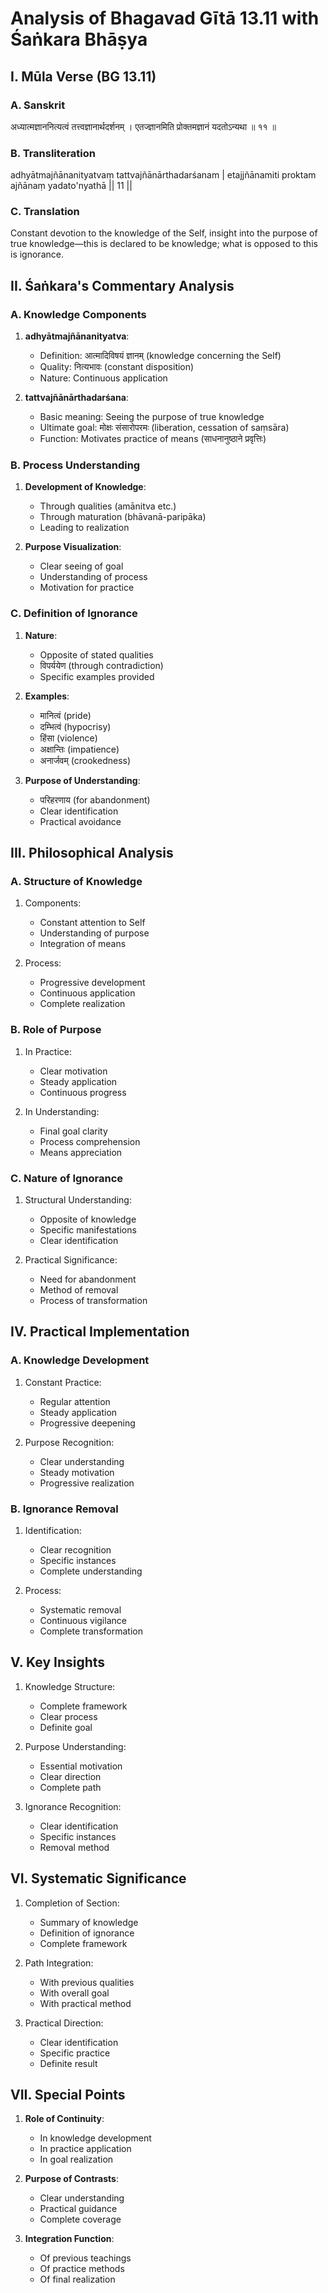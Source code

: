 # Analysis of Bhagavad Gītā 13.11 with Śaṅkara Bhāṣya

## I. Mūla Verse (BG 13.11)

### A. Sanskrit
अध्यात्मज्ञाननित्यत्वं तत्त्वज्ञानार्थदर्शनम् ।
एतज्ज्ञानमिति प्रोक्तमज्ञानं यदतोऽन्यथा ॥ ११ ॥

### B. Transliteration
adhyātmajñānanityatvaṃ tattvajñānārthadarśanam |
etajjñānamiti proktam ajñānaṃ yadato'nyathā || 11 ||

### C. Translation
Constant devotion to the knowledge of the Self, insight into the purpose of true knowledge—this is declared to be knowledge; what is opposed to this is ignorance.

## II. Śaṅkara's Commentary Analysis

### A. Knowledge Components

1. **adhyātmajñānanityatva**:
   - Definition: आत्मादिविषयं ज्ञानम् (knowledge concerning the Self)
   - Quality: नित्यभावः (constant disposition)
   - Nature: Continuous application

2. **tattvajñānārthadarśana**:
   - Basic meaning: Seeing the purpose of true knowledge
   - Ultimate goal: मोक्षः संसारोपरमः (liberation, cessation of saṃsāra)
   - Function: Motivates practice of means (साधनानुष्ठाने प्रवृत्तिः)

### B. Process Understanding

1. **Development of Knowledge**:
   - Through qualities (amānitva etc.)
   - Through maturation (bhāvanā-paripāka)
   - Leading to realization

2. **Purpose Visualization**:
   - Clear seeing of goal
   - Understanding of process
   - Motivation for practice

### C. Definition of Ignorance

1. **Nature**:
   - Opposite of stated qualities
   - विपर्ययेण (through contradiction)
   - Specific examples provided

2. **Examples**:
   - मानित्वं (pride)
   - दम्भित्वं (hypocrisy)
   - हिंसा (violence)
   - अक्षान्तिः (impatience)
   - अनार्जवम् (crookedness)

3. **Purpose of Understanding**:
   - परिहरणाय (for abandonment)
   - Clear identification
   - Practical avoidance

## III. Philosophical Analysis

### A. Structure of Knowledge

1. Components:
   - Constant attention to Self
   - Understanding of purpose
   - Integration of means

2. Process:
   - Progressive development
   - Continuous application
   - Complete realization

### B. Role of Purpose

1. In Practice:
   - Clear motivation
   - Steady application
   - Continuous progress

2. In Understanding:
   - Final goal clarity
   - Process comprehension
   - Means appreciation

### C. Nature of Ignorance

1. Structural Understanding:
   - Opposite of knowledge
   - Specific manifestations
   - Clear identification

2. Practical Significance:
   - Need for abandonment
   - Method of removal
   - Process of transformation

## IV. Practical Implementation

### A. Knowledge Development

1. Constant Practice:
   - Regular attention
   - Steady application
   - Progressive deepening

2. Purpose Recognition:
   - Clear understanding
   - Steady motivation
   - Progressive realization

### B. Ignorance Removal

1. Identification:
   - Clear recognition
   - Specific instances
   - Complete understanding

2. Process:
   - Systematic removal
   - Continuous vigilance
   - Complete transformation

## V. Key Insights

1. Knowledge Structure:
   - Complete framework
   - Clear process
   - Definite goal

2. Purpose Understanding:
   - Essential motivation
   - Clear direction
   - Complete path

3. Ignorance Recognition:
   - Clear identification
   - Specific instances
   - Removal method

## VI. Systematic Significance

1. Completion of Section:
   - Summary of knowledge
   - Definition of ignorance
   - Complete framework

2. Path Integration:
   - With previous qualities
   - With overall goal
   - With practical method

3. Practical Direction:
   - Clear identification
   - Specific practice
   - Definite result

## VII. Special Points

1. **Role of Continuity**:
   - In knowledge development
   - In practice application
   - In goal realization

2. **Purpose of Contrasts**:
   - Clear understanding
   - Practical guidance
   - Complete coverage

3. **Integration Function**:
   - Of previous teachings
   - Of practice methods
   - Of final realization
